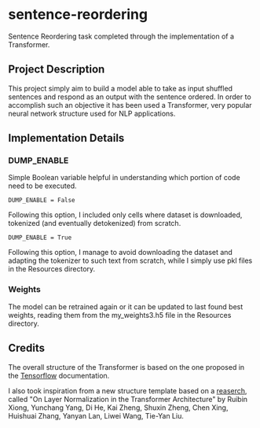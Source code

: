 # sentence-reordering
Sentence Reordering task completed through the implementation of a Transformer.

## Project Description
This project simply aim to build a model able to take as input shuffled sentences and respond as an output with the sentence ordered.
In order to accomplish such an objective it has been used a Transformer, very popular neural network structure used for NLP applications.

## Implementation Details

### DUMP_ENABLE

Simple Boolean variable helpful in understanding which portion of code need to be executed.

    DUMP_ENABLE = False

Following this option, I included only cells where dataset is downloaded, tokenized (and eventually detokenized) from scratch. 

    DUMP_ENABLE = True

Following this option, I manage to avoid downloading the dataset and adapting the tokenizer to such text from scratch, while I simply use pkl files in the Resources directory. 

### Weights

The model can be retrained again or it can be updated to last found best weights, reading them from the my_weights3.h5 file in the Resources directory.

## Credits

The overall structure of the Transformer is based on the one proposed in the [Tensorflow](https://www.tensorflow.org/text/tutorials/transformer) documentation.

I also took inspiration from a new structure template based on a [reaserch](https://arxiv.org/abs/2002.04745), called "On Layer Normalization in the Transformer Architecture" by Ruibin Xiong, Yunchang Yang, Di He, Kai Zheng, Shuxin Zheng, Chen Xing, Huishuai Zhang, Yanyan Lan, Liwei Wang, Tie-Yan Liu.